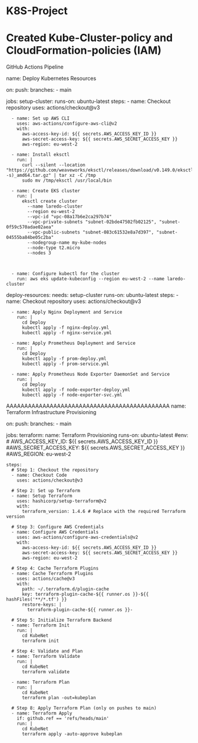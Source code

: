 # K8S-Project
# Created Kube-Cluster-policy and CloudFormation-policies (IAM)
GitHub Actions Pipeline

name: Deploy Kubernetes Resources

on:
  push:
    branches:
      - main

jobs:
  setup-cluster:
    runs-on: ubuntu-latest
    steps:
      - name: Checkout repository
        uses: actions/checkout@v3

      - name: Set up AWS CLI
        uses: aws-actions/configure-aws-cli@v2
        with:
          aws-access-key-id: ${{ secrets.AWS_ACCESS_KEY_ID }}
          aws-secret-access-key: ${{ secrets.AWS_SECRET_ACCESS_KEY }}
          aws-region: eu-west-2

      - name: Install eksctl
        run: |
          curl --silent --location "https://github.com/weaveworks/eksctl/releases/download/v0.149.0/eksctl_$(uname -s)_amd64.tar.gz" | tar xz -C /tmp
          sudo mv /tmp/eksctl /usr/local/bin

      - name: Create EKS cluster
        run: |
          eksctl create cluster 
            --name laredo-cluster 
            --region eu-west-2
            --vpc-id "vpc-08a17b6e2ca297b74"
            --vpc-private-subnets "subnet-02bde47502fb02125", "subnet-0f59c570adae02aea"
            --vpc-public-subnets "subnet-083c61532e8a7d397", "subnet-04555ba84be05c2ba"
            --nodegroup-name my-kube-nodes
            --node-type t2.micro 
            --nodes 3


                             
      - name: Configure kubectl for the cluster
        run: aws eks update-kubeconfig --region eu-west-2 --name laredo-cluster

  deploy-resources:
    needs: setup-cluster
    runs-on: ubuntu-latest
    steps:
      - name: Checkout repository
        uses: actions/checkout@v3

      - name: Apply Nginx Deployment and Service
        run: |
          cd Deploy
          kubectl apply -f nginx-deploy.yml
          kubectl apply -f nginx-service.yml

      - name: Apply Prometheus Deployment and Service
        run: |
          cd Deploy
          kubectl apply -f prom-deploy.yml
          kubectl apply -f prom-service.yml

      - name: Apply Prometheus Node Exporter DaemonSet and Service
        run: |
          cd Deploy
          kubectl apply -f node-exporter-deploy.yml
          kubectl apply -f node-exporter-svc.yml

AAAAAAAAAAAAAAAAAAAAAAAAAAAAAAAAAAAAAAAAAAAAA
name: Terraform Infrastructure Provisioning

on:
  push:
    branches:
      - main
  
jobs:
  terraform:
    name: Terraform Provisioning
    runs-on: ubuntu-latest
    #env:
     # AWS_ACCESS_KEY_ID: ${{ secrets.AWS_ACCESS_KEY_ID }}
      #AWS_SECRET_ACCESS_KEY: ${{ secrets.AWS_SECRET_ACCESS_KEY }}
      #AWS_REGION: eu-west-2

    steps:
      # Step 1: Checkout the repository
      - name: Checkout Code
        uses: actions/checkout@v3

      # Step 2: Set up Terraform
      - name: Setup Terraform
        uses: hashicorp/setup-terraform@v2
        with:
          terraform_version: 1.4.6 # Replace with the required Terraform version

      # Step 3: Configure AWS Credentials
      - name: Configure AWS Credentials
        uses: aws-actions/configure-aws-credentials@v2
        with:
          aws-access-key-id: ${{ secrets.AWS_ACCESS_KEY_ID }}
          aws-secret-access-key: ${{ secrets.AWS_SECRET_ACCESS_KEY }}
          aws-region: eu-west-2

      # Step 4: Cache Terraform Plugins
      - name: Cache Terraform Plugins
        uses: actions/cache@v3
        with:
          path: ~/.terraform.d/plugin-cache
          key: terraform-plugin-cache-${{ runner.os }}-${{ hashFiles('**/*.tf') }}
          restore-keys: |
            terraform-plugin-cache-${{ runner.os }}-

      # Step 5: Initialize Terraform Backend
      - name: Terraform Init
        run: |
          cd KubeNet
          terraform init

      # Step 4: Validate and Plan
      - name: Terraform Validate
        run: |
          cd KubeNet
          terraform validate

      - name: Terraform Plan
        run: |
          cd KubeNet
          terraform plan -out=kubeplan

      # Step 8: Apply Terraform Plan (only on pushes to main)
      - name: Terraform Apply
        if: github.ref == 'refs/heads/main'
        run: |
          cd KubeNet
          terraform apply -auto-approve kubeplan
